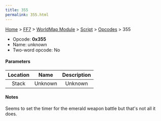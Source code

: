 ```yaml
---
title: 355
permalink: 355.html
---
```


[Home](../../../../Main%20Page.md) > [FF7](../../../../FF7.md) > [WorldMap Module](../../../WorldMap%20Module.md) > [Script](../../Script.md) > [Opcodes](../Opcodes.md) > 355

-   Opcode: **0x355**
-   Name: unknown
-   Two-word opcode: No

#### Parameters

| Location |  Name   | Description |
|:--------:|:-------:|:-----------:|
|  Stack   | Unknown |   Unknown   |

#### Notes

Seems to set the timer for the emerald weapon battle but that's not all
it does.
